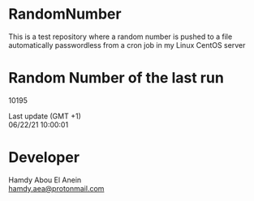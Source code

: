 # RandomNumber    
This is a test repository where a random number is pushed to a file automatically passwordless from a cron job in my Linux CentOS server    
# Random Number of the last run   
10195
      
Last update (GMT +1)    
06/22/21 10:00:01
# Developer    
Hamdy Abou El Anein   
hamdy.aea@protonmail.com
